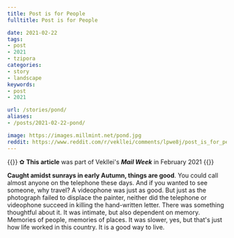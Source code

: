 ```yaml
---
title: Post is for People
fulltitle: Post is for People

date: 2021-02-22
tags:
- post
- 2021
- tzipora
categories:
- story
- landscape
keywords:
- post
- 2021

url: /stories/pond/
aliases:
- /posts/2021-02-22-pond/

image: https://images.millmint.net/pond.jpg
reddit: https://www.reddit.com/r/vekllei/comments/lpwe8j/post_is_for_people/
---
```


{{<note>}}
✿ **This article** was part of Vekllei's ***Mail Week*** in February 2021
{{</note>}}

**Caught amidst sunrays in early Autumn, things are good**. You could call almost anyone on the telephone these days. And if you wanted to see someone, why travel? A videophone was just as good. But just as the photograph failed to displace the painter, neither did the telephone or videophone succeed in killing the hand-written letter. There was something thoughtful about it. It was intimate, but also dependent on memory. Memories of people, memories of places. It was slower, yes, but that's just how life worked in this country. It is a good way to live.

